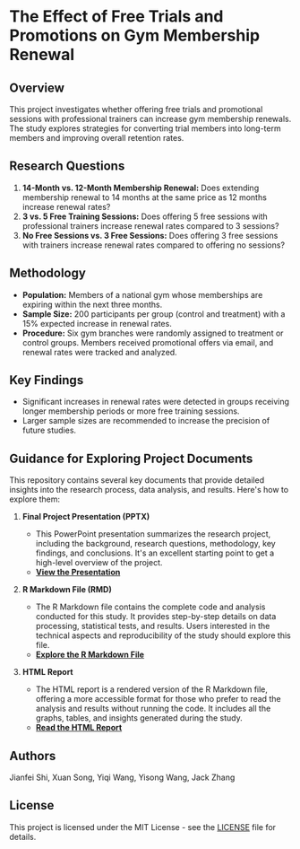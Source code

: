# The Effect of Free Trials and Promotions on Gym Membership Renewal

## Overview
This project investigates whether offering free trials and promotional sessions with professional trainers can increase gym membership renewals. The study explores strategies for converting trial members into long-term members and improving overall retention rates.

## Research Questions
1. **14-Month vs. 12-Month Membership Renewal:** Does extending membership renewal to 14 months at the same price as 12 months increase renewal rates?
2. **3 vs. 5 Free Training Sessions:** Does offering 5 free sessions with professional trainers increase renewal rates compared to 3 sessions?
3. **No Free Sessions vs. 3 Free Sessions:** Does offering 3 free sessions with trainers increase renewal rates compared to offering no sessions?

## Methodology
- **Population:** Members of a national gym whose memberships are expiring within the next three months.
- **Sample Size:** 200 participants per group (control and treatment) with a 15% expected increase in renewal rates.
- **Procedure:** Six gym branches were randomly assigned to treatment or control groups. Members received promotional offers via email, and renewal rates were tracked and analyzed.

## Key Findings
- Significant increases in renewal rates were detected in groups receiving longer membership periods or more free training sessions.
- Larger sample sizes are recommended to increase the precision of future studies.

## Guidance for Exploring Project Documents
This repository contains several key documents that provide detailed insights into the research process, data analysis, and results. Here's how to explore them:

1. **Final Project Presentation (PPTX)**
   - This PowerPoint presentation summarizes the research project, including the background, research questions, methodology, key findings, and conclusions. It's an excellent starting point to get a high-level overview of the project.
   - **[View the Presentation](https://github.com/shijianfei1413/The-Effect-of-Free-Trials-and-Promotions-on-Gym-Membership-Renewal/blob/dca4ff44e566eb25a4d0b9090beb992cf5eeef6b/Final%20Project%20Presentation.pptx)**

2. **R Markdown File (RMD)**
   - The R Markdown file contains the complete code and analysis conducted for this study. It provides step-by-step details on data processing, statistical tests, and results. Users interested in the technical aspects and reproducibility of the study should explore this file.
   - **[Explore the R Markdown File](https://github.com/shijianfei1413/The-Effect-of-Free-Trials-and-Promotions-on-Gym-Membership-Renewal/blob/dadf5db0bfe7fe97239cd37a31683b9385d05f68/Final-Project-The%20Effect%20of%20Free%20Trials%20and%20Promotions%20on%20the%20Gym%20Membership.Rmd)**

3. **HTML Report**
   - The HTML report is a rendered version of the R Markdown file, offering a more accessible format for those who prefer to read the analysis and results without running the code. It includes all the graphs, tables, and insights generated during the study.
   - **[Read the HTML Report](path-to-your-html-file)**

## Authors
Jianfei Shi, Xuan Song, Yiqi Wang, Yisong Wang, Jack Zhang

## License
This project is licensed under the MIT License - see the [LICENSE](LICENSE) file for details.
